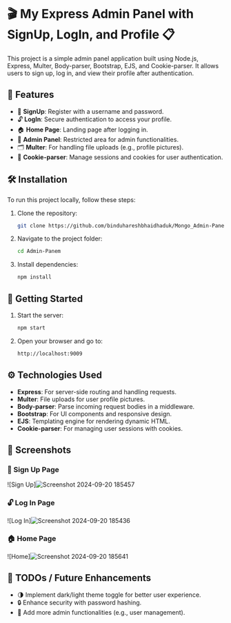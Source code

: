 # 🎬 My Express Admin Panel with SignUp, LogIn, and Profile 📋

This project is a simple admin panel application built using Node.js, Express, Multer, Body-parser, Bootstrap, EJS, and Cookie-parser. 
It allows users to sign up, log in, and view their profile after authentication.

## 🚀 Features

- 🔐 **SignUp**: Register with a username and password.
- 🔓 **LogIn**: Secure authentication to access your profile.
- 🏠 **Home Page**: Landing page after logging in.
- 📝 **Admin Panel**: Restricted area for admin functionalities.
- 🗂️ **Multer**: For handling file uploads (e.g., profile pictures).
- 🍪 **Cookie-parser**: Manage sessions and cookies for user authentication.

## 🛠️ Installation

To run this project locally, follow these steps:

1. Clone the repository:
    ```bash
    git clone https://github.com/binduhareshbhaidhaduk/Mongo_Admin-Panel
    ```
2. Navigate to the project folder:
    ```bash
    cd Admin-Panem
    ```
3. Install dependencies:
    ```bash
    npm install
    ```

## 🏃 Getting Started

1. Start the server:
    ```bash
    npm start
    ```

2. Open your browser and go to:
    ```bash
    http://localhost:9009
    ```

## ⚙️ Technologies Used

- **Express**: For server-side routing and handling requests.
- **Multer**: File uploads for user profile pictures.
- **Body-parser**: Parse incoming request bodies in a middleware.
- **Bootstrap**: For UI components and responsive design.
- **EJS**: Templating engine for rendering dynamic HTML.
- **Cookie-parser**: For managing user sessions with cookies.

## 📸 Screenshots

### 📝 Sign Up Page
![Sign Up]![Screenshot 2024-09-20 185457](https://github.com/user-attachments/assets/807489be-5800-4050-94ea-2ef13ca16496)

### 🔓 Log In Page
![Log In]![Screenshot 2024-09-20 185436](https://github.com/user-attachments/assets/48458cf7-f210-4782-9ef1-83fa8d97e2e2)

### 🏠 Home Page
![Home]![Screenshot 2024-09-20 185641](https://github.com/user-attachments/assets/c4b1d9ff-eb7e-4503-b483-41886abdd066)


## 🚧 TODOs / Future Enhancements

- 🌗 Implement dark/light theme toggle for better user experience.
- 🔒 Enhance security with password hashing.
- 📂 Add more admin functionalities (e.g., user management).
